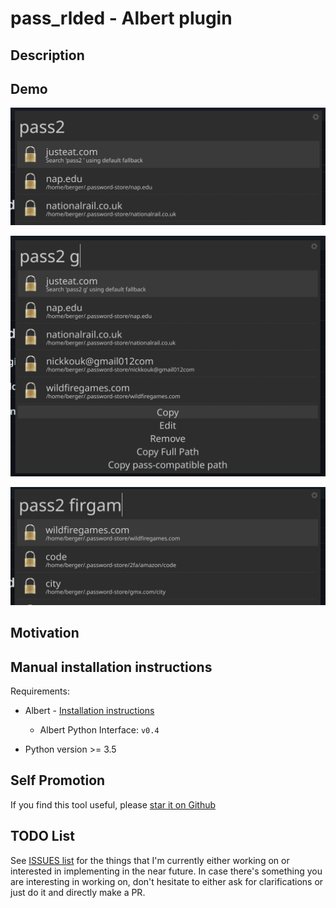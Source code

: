 # pass_rlded - Albert plugin

## Description

## Demo

![img0](misc/img0.png)

![img1](misc/img1.png)

![img2](misc/img2.png)

## Motivation

## Manual installation instructions

Requirements:

- Albert - [Installation instructions](https://albertlauncher.github.io/docs/installing/)

  - Albert Python Interface: `v0.4`

- Python version >= 3.5

## Self Promotion

If you find this tool useful, please [star it on Github](https://github.com/bergercookie/awesome-albert-plugins)

## TODO List

See [ISSUES list](https://github.com/bergercookie/awesome-albert-plugins/issues)
for the things that I'm currently either working on or interested in
implementing in the near future. In case there's something you are interesting
in working on, don't hesitate to either ask for clarifications or just do it and
directly make a PR.
